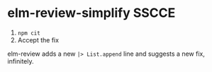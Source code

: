 # elm-review-simplify SSCCE

1. `npm cit`
2. Accept the fix

elm-review adds a new `|> List.append` line and suggests a new fix, infinitely.
